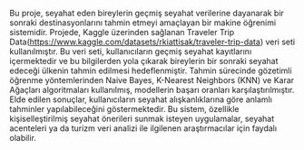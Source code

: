 Bu proje, seyahat eden bireylerin geçmiş seyahat verilerine dayanarak bir sonraki destinasyonlarını tahmin etmeyi amaçlayan bir makine öğrenimi sistemidir. Projede, Kaggle üzerinden sağlanan Traveler Trip Data(https://www.kaggle.com/datasets/rkiattisak/traveler-trip-data) veri seti kullanılmıştır. Bu veri seti, kullanıcıların geçmiş seyahat kayıtlarını içermektedir ve bu bilgilerden yola çıkarak bireylerin bir sonraki seyahat edeceği ülkenin tahmin edilmesi hedeflenmiştir. Tahmin sürecinde gözetimli öğrenme yöntemlerinden Naive Bayes, K-Nearest Neighbors (KNN) ve Karar Ağaçları algoritmaları kullanılmış, modellerin başarı oranları karşılaştırılmıştır. Elde edilen sonuçlar, kullanıcıların seyahat alışkanlıklarına göre anlamlı tahminler yapılabileceğini göstermektedir. Bu sistem, özellikle kişiselleştirilmiş seyahat önerileri sunmak isteyen uygulamalar, seyahat acenteleri ya da turizm veri analizi ile ilgilenen araştırmacılar için faydalı olabilir.
